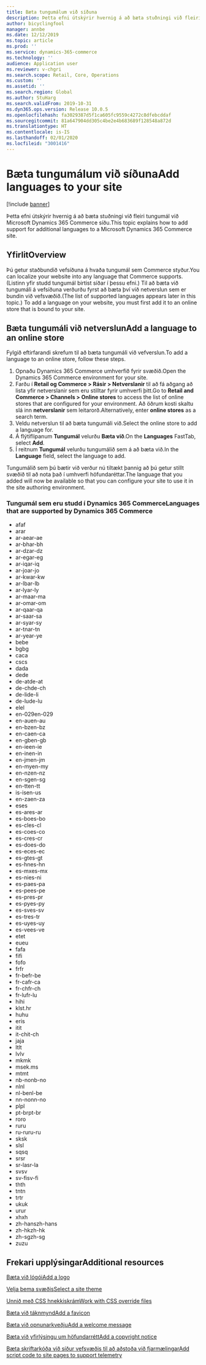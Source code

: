 ```yaml
---
title: Bæta tungumálum við síðuna
description: Þetta efni útskýrir hvernig á að bæta stuðningi við fleiri tungumál við Microsoft Dynamics 365 Commerce síðu.
author: bicyclingfool
manager: annbe
ms.date: 12/12/2019
ms.topic: article
ms.prod: ''
ms.service: dynamics-365-commerce
ms.technology: ''
audience: Application user
ms.reviewer: v-chgri
ms.search.scope: Retail, Core, Operations
ms.custom: ''
ms.assetid: ''
ms.search.region: Global
ms.author: StuHarg
ms.search.validFrom: 2019-10-31
ms.dyn365.ops.version: Release 10.0.5
ms.openlocfilehash: fa3029387d5f1ca605fc9559c4272c8dfebcddaf
ms.sourcegitcommit: 81a647904dd305c4be2e4b683689f128548a872d
ms.translationtype: HT
ms.contentlocale: is-IS
ms.lasthandoff: 02/01/2020
ms.locfileid: "3001416"
---
```

# <a name="add-languages-to-your-site"></a><span data-ttu-id="7a842-103">Bæta tungumálum við síðuna</span><span class="sxs-lookup"><span data-stu-id="7a842-103">Add languages to your site</span></span>


[!include [banner](includes/banner.md)]

<span data-ttu-id="7a842-104">Þetta efni útskýrir hvernig á að bæta stuðningi við fleiri tungumál við Microsoft Dynamics 365 Commerce síðu.</span><span class="sxs-lookup"><span data-stu-id="7a842-104">This topic explains how to add support for additional languages to a Microsoft Dynamics 365 Commerce site.</span></span>

## <a name="overview"></a><span data-ttu-id="7a842-105">Yfirlit</span><span class="sxs-lookup"><span data-stu-id="7a842-105">Overview</span></span>

<span data-ttu-id="7a842-106">Þú getur staðbundið vefsíðuna á hvaða tungumál sem Commerce styður.</span><span class="sxs-lookup"><span data-stu-id="7a842-106">You can localize your website into any language that Commerce supports.</span></span> <span data-ttu-id="7a842-107">(Listinn yfir studd tungumál birtist síðar í þessu efni.) Til að bæta við tungumáli á vefsíðuna verðurðu fyrst að bæta því við netverslun sem er bundin við vefsvæðið.</span><span class="sxs-lookup"><span data-stu-id="7a842-107">(The list of supported languages appears later in this topic.) To add a language on your website, you must first add it to an online store that is bound to your site.</span></span>

## <a name="add-a-language-to-an-online-store"></a><span data-ttu-id="7a842-108">Bæta tungumáli við netverslun</span><span class="sxs-lookup"><span data-stu-id="7a842-108">Add a language to an online store</span></span>

<span data-ttu-id="7a842-109">Fylgið eftirfarandi skrefum til að bæta tungumáli við vefverslun.</span><span class="sxs-lookup"><span data-stu-id="7a842-109">To add a language to an online store, follow these steps.</span></span>

1. <span data-ttu-id="7a842-110">Opnaðu Dynamics 365 Commerce umhverfið fyrir svæðið.</span><span class="sxs-lookup"><span data-stu-id="7a842-110">Open the Dynamics 365 Commerce environment for your site.</span></span>
1. <span data-ttu-id="7a842-111">Farðu í **Retail og Commerce \> Rásir \> Netverslanir** til að fá aðgang að lista yfir netverslanir sem eru stilltar fyrir umhverfi þitt.</span><span class="sxs-lookup"><span data-stu-id="7a842-111">Go to **Retail and Commerce \> Channels \> Online stores** to access the list of online stores that are configured for your environment.</span></span> <span data-ttu-id="7a842-112">Að öðrum kosti skaltu slá inn **netverslanir** sem leitarorð.</span><span class="sxs-lookup"><span data-stu-id="7a842-112">Alternatively, enter **online stores** as a search term.</span></span>
1. <span data-ttu-id="7a842-113">Veldu netverslun til að bæta tungumáli við.</span><span class="sxs-lookup"><span data-stu-id="7a842-113">Select the online store to add a language for.</span></span>
1. <span data-ttu-id="7a842-114">Á flýtiflipanum **Tungumál** velurðu **Bæta við**.</span><span class="sxs-lookup"><span data-stu-id="7a842-114">On the **Languages** FastTab, select **Add**.</span></span>
1. <span data-ttu-id="7a842-115">Í reitnum **Tungumál** velurðu tungumálið sem á að bæta við.</span><span class="sxs-lookup"><span data-stu-id="7a842-115">In the **Language** field, select the language to add.</span></span>

<span data-ttu-id="7a842-116">Tungumálið sem þú bætir við verður nú tiltækt þannig að þú getur stillt svæðið til að nota það í umhverfi höfundaréttar.</span><span class="sxs-lookup"><span data-stu-id="7a842-116">The language that you added will now be available so that you can configure your site to use it in the site authoring environment.</span></span>

### <a name="languages-that-are-supported-by-dynamics-365-commerce"></a><span data-ttu-id="7a842-117">Tungumál sem eru studd í Dynamics 365 Commerce</span><span class="sxs-lookup"><span data-stu-id="7a842-117">Languages that are supported by Dynamics 365 Commerce</span></span>

- <span data-ttu-id="7a842-118">af</span><span class="sxs-lookup"><span data-stu-id="7a842-118">af</span></span>
- <span data-ttu-id="7a842-119">ar</span><span class="sxs-lookup"><span data-stu-id="7a842-119">ar</span></span>
- <span data-ttu-id="7a842-120">ar-ae</span><span class="sxs-lookup"><span data-stu-id="7a842-120">ar-ae</span></span>
- <span data-ttu-id="7a842-121">ar-bh</span><span class="sxs-lookup"><span data-stu-id="7a842-121">ar-bh</span></span>
- <span data-ttu-id="7a842-122">ar-dz</span><span class="sxs-lookup"><span data-stu-id="7a842-122">ar-dz</span></span>
- <span data-ttu-id="7a842-123">ar-eg</span><span class="sxs-lookup"><span data-stu-id="7a842-123">ar-eg</span></span>
- <span data-ttu-id="7a842-124">ar-iq</span><span class="sxs-lookup"><span data-stu-id="7a842-124">ar-iq</span></span>
- <span data-ttu-id="7a842-125">ar-jo</span><span class="sxs-lookup"><span data-stu-id="7a842-125">ar-jo</span></span>
- <span data-ttu-id="7a842-126">ar-kw</span><span class="sxs-lookup"><span data-stu-id="7a842-126">ar-kw</span></span>
- <span data-ttu-id="7a842-127">ar-lb</span><span class="sxs-lookup"><span data-stu-id="7a842-127">ar-lb</span></span>
- <span data-ttu-id="7a842-128">ar-ly</span><span class="sxs-lookup"><span data-stu-id="7a842-128">ar-ly</span></span>
- <span data-ttu-id="7a842-129">ar-ma</span><span class="sxs-lookup"><span data-stu-id="7a842-129">ar-ma</span></span>
- <span data-ttu-id="7a842-130">ar-om</span><span class="sxs-lookup"><span data-stu-id="7a842-130">ar-om</span></span>
- <span data-ttu-id="7a842-131">ar-qa</span><span class="sxs-lookup"><span data-stu-id="7a842-131">ar-qa</span></span>
- <span data-ttu-id="7a842-132">ar-sa</span><span class="sxs-lookup"><span data-stu-id="7a842-132">ar-sa</span></span>
- <span data-ttu-id="7a842-133">ar-sy</span><span class="sxs-lookup"><span data-stu-id="7a842-133">ar-sy</span></span>
- <span data-ttu-id="7a842-134">ar-tn</span><span class="sxs-lookup"><span data-stu-id="7a842-134">ar-tn</span></span>
- <span data-ttu-id="7a842-135">ar-ye</span><span class="sxs-lookup"><span data-stu-id="7a842-135">ar-ye</span></span>
- <span data-ttu-id="7a842-136">be</span><span class="sxs-lookup"><span data-stu-id="7a842-136">be</span></span>
- <span data-ttu-id="7a842-137">bg</span><span class="sxs-lookup"><span data-stu-id="7a842-137">bg</span></span>
- <span data-ttu-id="7a842-138">ca</span><span class="sxs-lookup"><span data-stu-id="7a842-138">ca</span></span>
- <span data-ttu-id="7a842-139">cs</span><span class="sxs-lookup"><span data-stu-id="7a842-139">cs</span></span>
- <span data-ttu-id="7a842-140">da</span><span class="sxs-lookup"><span data-stu-id="7a842-140">da</span></span>
- <span data-ttu-id="7a842-141">de</span><span class="sxs-lookup"><span data-stu-id="7a842-141">de</span></span>
- <span data-ttu-id="7a842-142">de-at</span><span class="sxs-lookup"><span data-stu-id="7a842-142">de-at</span></span>
- <span data-ttu-id="7a842-143">de-ch</span><span class="sxs-lookup"><span data-stu-id="7a842-143">de-ch</span></span>
- <span data-ttu-id="7a842-144">de-li</span><span class="sxs-lookup"><span data-stu-id="7a842-144">de-li</span></span>
- <span data-ttu-id="7a842-145">de-lu</span><span class="sxs-lookup"><span data-stu-id="7a842-145">de-lu</span></span>
- <span data-ttu-id="7a842-146">el</span><span class="sxs-lookup"><span data-stu-id="7a842-146">el</span></span>
- <span data-ttu-id="7a842-147">en-029</span><span class="sxs-lookup"><span data-stu-id="7a842-147">en-029</span></span>
- <span data-ttu-id="7a842-148">en-au</span><span class="sxs-lookup"><span data-stu-id="7a842-148">en-au</span></span>
- <span data-ttu-id="7a842-149">en-bz</span><span class="sxs-lookup"><span data-stu-id="7a842-149">en-bz</span></span>
- <span data-ttu-id="7a842-150">en-ca</span><span class="sxs-lookup"><span data-stu-id="7a842-150">en-ca</span></span>
- <span data-ttu-id="7a842-151">en-gb</span><span class="sxs-lookup"><span data-stu-id="7a842-151">en-gb</span></span>
- <span data-ttu-id="7a842-152">en-ie</span><span class="sxs-lookup"><span data-stu-id="7a842-152">en-ie</span></span>
- <span data-ttu-id="7a842-153">en-in</span><span class="sxs-lookup"><span data-stu-id="7a842-153">en-in</span></span>
- <span data-ttu-id="7a842-154">en-jm</span><span class="sxs-lookup"><span data-stu-id="7a842-154">en-jm</span></span>
- <span data-ttu-id="7a842-155">en-my</span><span class="sxs-lookup"><span data-stu-id="7a842-155">en-my</span></span>
- <span data-ttu-id="7a842-156">en-nz</span><span class="sxs-lookup"><span data-stu-id="7a842-156">en-nz</span></span>
- <span data-ttu-id="7a842-157">en-sg</span><span class="sxs-lookup"><span data-stu-id="7a842-157">en-sg</span></span>
- <span data-ttu-id="7a842-158">en-tt</span><span class="sxs-lookup"><span data-stu-id="7a842-158">en-tt</span></span>
- <span data-ttu-id="7a842-159">is-is</span><span class="sxs-lookup"><span data-stu-id="7a842-159">en-us</span></span>
- <span data-ttu-id="7a842-160">en-za</span><span class="sxs-lookup"><span data-stu-id="7a842-160">en-za</span></span>
- <span data-ttu-id="7a842-161">es</span><span class="sxs-lookup"><span data-stu-id="7a842-161">es</span></span>
- <span data-ttu-id="7a842-162">es-ar</span><span class="sxs-lookup"><span data-stu-id="7a842-162">es-ar</span></span>
- <span data-ttu-id="7a842-163">es-bo</span><span class="sxs-lookup"><span data-stu-id="7a842-163">es-bo</span></span>
- <span data-ttu-id="7a842-164">es-cl</span><span class="sxs-lookup"><span data-stu-id="7a842-164">es-cl</span></span>
- <span data-ttu-id="7a842-165">es-co</span><span class="sxs-lookup"><span data-stu-id="7a842-165">es-co</span></span>
- <span data-ttu-id="7a842-166">es-cr</span><span class="sxs-lookup"><span data-stu-id="7a842-166">es-cr</span></span>
- <span data-ttu-id="7a842-167">es-do</span><span class="sxs-lookup"><span data-stu-id="7a842-167">es-do</span></span>
- <span data-ttu-id="7a842-168">es-ec</span><span class="sxs-lookup"><span data-stu-id="7a842-168">es-ec</span></span>
- <span data-ttu-id="7a842-169">es-gt</span><span class="sxs-lookup"><span data-stu-id="7a842-169">es-gt</span></span>
- <span data-ttu-id="7a842-170">es-hn</span><span class="sxs-lookup"><span data-stu-id="7a842-170">es-hn</span></span>
- <span data-ttu-id="7a842-171">es-mx</span><span class="sxs-lookup"><span data-stu-id="7a842-171">es-mx</span></span>
- <span data-ttu-id="7a842-172">es-ni</span><span class="sxs-lookup"><span data-stu-id="7a842-172">es-ni</span></span>
- <span data-ttu-id="7a842-173">es-pa</span><span class="sxs-lookup"><span data-stu-id="7a842-173">es-pa</span></span>
- <span data-ttu-id="7a842-174">es-pe</span><span class="sxs-lookup"><span data-stu-id="7a842-174">es-pe</span></span>
- <span data-ttu-id="7a842-175">es-pr</span><span class="sxs-lookup"><span data-stu-id="7a842-175">es-pr</span></span>
- <span data-ttu-id="7a842-176">es-py</span><span class="sxs-lookup"><span data-stu-id="7a842-176">es-py</span></span>
- <span data-ttu-id="7a842-177">es-sv</span><span class="sxs-lookup"><span data-stu-id="7a842-177">es-sv</span></span>
- <span data-ttu-id="7a842-178">es-tr</span><span class="sxs-lookup"><span data-stu-id="7a842-178">es-tr</span></span>
- <span data-ttu-id="7a842-179">es-uy</span><span class="sxs-lookup"><span data-stu-id="7a842-179">es-uy</span></span>
- <span data-ttu-id="7a842-180">es-ve</span><span class="sxs-lookup"><span data-stu-id="7a842-180">es-ve</span></span>
- <span data-ttu-id="7a842-181">et</span><span class="sxs-lookup"><span data-stu-id="7a842-181">et</span></span>
- <span data-ttu-id="7a842-182">eu</span><span class="sxs-lookup"><span data-stu-id="7a842-182">eu</span></span>
- <span data-ttu-id="7a842-183">fa</span><span class="sxs-lookup"><span data-stu-id="7a842-183">fa</span></span>
- <span data-ttu-id="7a842-184">fi</span><span class="sxs-lookup"><span data-stu-id="7a842-184">fi</span></span>
- <span data-ttu-id="7a842-185">fo</span><span class="sxs-lookup"><span data-stu-id="7a842-185">fo</span></span>
- <span data-ttu-id="7a842-186">fr</span><span class="sxs-lookup"><span data-stu-id="7a842-186">fr</span></span>
- <span data-ttu-id="7a842-187">fr-be</span><span class="sxs-lookup"><span data-stu-id="7a842-187">fr-be</span></span>
- <span data-ttu-id="7a842-188">fr-ca</span><span class="sxs-lookup"><span data-stu-id="7a842-188">fr-ca</span></span>
- <span data-ttu-id="7a842-189">fr-ch</span><span class="sxs-lookup"><span data-stu-id="7a842-189">fr-ch</span></span>
- <span data-ttu-id="7a842-190">fr-lu</span><span class="sxs-lookup"><span data-stu-id="7a842-190">fr-lu</span></span>
- <span data-ttu-id="7a842-191">hi</span><span class="sxs-lookup"><span data-stu-id="7a842-191">hi</span></span>
- <span data-ttu-id="7a842-192">klst.</span><span class="sxs-lookup"><span data-stu-id="7a842-192">hr</span></span>
- <span data-ttu-id="7a842-193">hu</span><span class="sxs-lookup"><span data-stu-id="7a842-193">hu</span></span>
- <span data-ttu-id="7a842-194">er</span><span class="sxs-lookup"><span data-stu-id="7a842-194">is</span></span>
- <span data-ttu-id="7a842-195">it</span><span class="sxs-lookup"><span data-stu-id="7a842-195">it</span></span>
- <span data-ttu-id="7a842-196">it-ch</span><span class="sxs-lookup"><span data-stu-id="7a842-196">it-ch</span></span>
- <span data-ttu-id="7a842-197">ja</span><span class="sxs-lookup"><span data-stu-id="7a842-197">ja</span></span>
- <span data-ttu-id="7a842-198">lt</span><span class="sxs-lookup"><span data-stu-id="7a842-198">lt</span></span>
- <span data-ttu-id="7a842-199">lv</span><span class="sxs-lookup"><span data-stu-id="7a842-199">lv</span></span>
- <span data-ttu-id="7a842-200">mk</span><span class="sxs-lookup"><span data-stu-id="7a842-200">mk</span></span>
- <span data-ttu-id="7a842-201">msek.</span><span class="sxs-lookup"><span data-stu-id="7a842-201">ms</span></span>
- <span data-ttu-id="7a842-202">mt</span><span class="sxs-lookup"><span data-stu-id="7a842-202">mt</span></span>
- <span data-ttu-id="7a842-203">nb-no</span><span class="sxs-lookup"><span data-stu-id="7a842-203">nb-no</span></span>
- <span data-ttu-id="7a842-204">nl</span><span class="sxs-lookup"><span data-stu-id="7a842-204">nl</span></span>
- <span data-ttu-id="7a842-205">nl-be</span><span class="sxs-lookup"><span data-stu-id="7a842-205">nl-be</span></span>
- <span data-ttu-id="7a842-206">nn-no</span><span class="sxs-lookup"><span data-stu-id="7a842-206">nn-no</span></span>
- <span data-ttu-id="7a842-207">pl</span><span class="sxs-lookup"><span data-stu-id="7a842-207">pl</span></span>
- <span data-ttu-id="7a842-208">pt-br</span><span class="sxs-lookup"><span data-stu-id="7a842-208">pt-br</span></span>
- <span data-ttu-id="7a842-209">ro</span><span class="sxs-lookup"><span data-stu-id="7a842-209">ro</span></span>
- <span data-ttu-id="7a842-210">ru</span><span class="sxs-lookup"><span data-stu-id="7a842-210">ru</span></span>
- <span data-ttu-id="7a842-211">ru-ru</span><span class="sxs-lookup"><span data-stu-id="7a842-211">ru-ru</span></span>
- <span data-ttu-id="7a842-212">sk</span><span class="sxs-lookup"><span data-stu-id="7a842-212">sk</span></span>
- <span data-ttu-id="7a842-213">sl</span><span class="sxs-lookup"><span data-stu-id="7a842-213">sl</span></span>
- <span data-ttu-id="7a842-214">sq</span><span class="sxs-lookup"><span data-stu-id="7a842-214">sq</span></span>
- <span data-ttu-id="7a842-215">sr</span><span class="sxs-lookup"><span data-stu-id="7a842-215">sr</span></span>
- <span data-ttu-id="7a842-216">sr-la</span><span class="sxs-lookup"><span data-stu-id="7a842-216">sr-la</span></span>
- <span data-ttu-id="7a842-217">sv</span><span class="sxs-lookup"><span data-stu-id="7a842-217">sv</span></span>
- <span data-ttu-id="7a842-218">sv-fi</span><span class="sxs-lookup"><span data-stu-id="7a842-218">sv-fi</span></span>
- <span data-ttu-id="7a842-219">th</span><span class="sxs-lookup"><span data-stu-id="7a842-219">th</span></span>
- <span data-ttu-id="7a842-220">tn</span><span class="sxs-lookup"><span data-stu-id="7a842-220">tn</span></span>
- <span data-ttu-id="7a842-221">tr</span><span class="sxs-lookup"><span data-stu-id="7a842-221">tr</span></span>
- <span data-ttu-id="7a842-222">uk</span><span class="sxs-lookup"><span data-stu-id="7a842-222">uk</span></span>
- <span data-ttu-id="7a842-223">ur</span><span class="sxs-lookup"><span data-stu-id="7a842-223">ur</span></span>
- <span data-ttu-id="7a842-224">xh</span><span class="sxs-lookup"><span data-stu-id="7a842-224">xh</span></span>
- <span data-ttu-id="7a842-225">zh-hans</span><span class="sxs-lookup"><span data-stu-id="7a842-225">zh-hans</span></span>
- <span data-ttu-id="7a842-226">zh-hk</span><span class="sxs-lookup"><span data-stu-id="7a842-226">zh-hk</span></span>
- <span data-ttu-id="7a842-227">zh-sg</span><span class="sxs-lookup"><span data-stu-id="7a842-227">zh-sg</span></span>
- <span data-ttu-id="7a842-228">zu</span><span class="sxs-lookup"><span data-stu-id="7a842-228">zu</span></span>

## <a name="additional-resources"></a><span data-ttu-id="7a842-229">Frekari upplýsingar</span><span class="sxs-lookup"><span data-stu-id="7a842-229">Additional resources</span></span>

[<span data-ttu-id="7a842-230">Bæta við lógói</span><span class="sxs-lookup"><span data-stu-id="7a842-230">Add a logo</span></span>](add-logo.md)

[<span data-ttu-id="7a842-231">Velja þema svæðis</span><span class="sxs-lookup"><span data-stu-id="7a842-231">Select a site theme</span></span>](select-site-theme.md)

[<span data-ttu-id="7a842-232">Unnið með CSS hnekkiskrám</span><span class="sxs-lookup"><span data-stu-id="7a842-232">Work with CSS override files</span></span>](css-override-files.md)

[<span data-ttu-id="7a842-233">Bæta við táknmynd</span><span class="sxs-lookup"><span data-stu-id="7a842-233">Add a favicon</span></span>](add-favicon.md)

[<span data-ttu-id="7a842-234">Bæta við opnunarkveðju</span><span class="sxs-lookup"><span data-stu-id="7a842-234">Add a welcome message</span></span>](add-welcome-message.md)

[<span data-ttu-id="7a842-235">Bæta við yfirlýsingu um höfundarrétt</span><span class="sxs-lookup"><span data-stu-id="7a842-235">Add a copyright notice</span></span>](add-copyright-notice.md)

[<span data-ttu-id="7a842-236">Bæta skriftarkóða við síður vefsvæðis til að aðstoða við fjarmælingar</span><span class="sxs-lookup"><span data-stu-id="7a842-236">Add script code to site pages to support telemetry</span></span>](add-telemetry.md)
